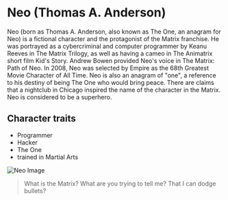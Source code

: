 # Neo (Thomas A. Anderson)

Neo (born as Thomas A. Anderson, also known as The One, an anagram for Neo) is a fictional character and the protagonist of the Matrix franchise. 
He was portrayed as a cybercriminal and computer programmer by Keanu Reeves in The Matrix Trilogy, as well as having a cameo in The Animatrix short film Kid's Story. 
Andrew Bowen provided Neo's voice in The Matrix: Path of Neo. In 2008, Neo was selected by Empire as the 68th Greatest Movie Character of All Time.
Neo is also an anagram of "one", a reference to his destiny of being The One who would bring peace. 
There are claims that a nightclub in Chicago inspired the name of the character in the Matrix. Neo is considered to be a superhero.

## Character traits

* Programmer
* Hacker
* The One
* trained in Martial Arts

![Neo Image](https://i.pinimg.com/236x/de/f7/b7/def7b78dd50b1ebb7db8cf129f6da825--matrix-wedding.jpg)








> What is the Matrix?
> What are you trying to tell me? That I can dodge bullets?